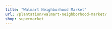 ```yaml
---
title: "Walmart Neighborhood Market"
url: /plantation/walmart-neighborhood-market/
shop: supermarket
---
```

